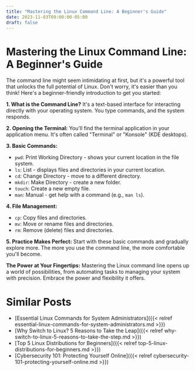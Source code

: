 ```yaml
---
title: "Mastering the Linux Command Line: A Beginner's Guide"
date: 2023-11-03T09:00:00-05:00
draft: false
---
```


# Mastering the Linux Command Line: A Beginner's Guide

The command line might seem intimidating at first, but it's a powerful tool that unlocks the full potential of Linux. Don't worry, it's easier than you think! Here's a beginner-friendly introduction to get you started:

**1. What is the Command Line?**
It's a text-based interface for interacting directly with your operating system. You type commands, and the system responds.

**2. Opening the Terminal:**
You'll find the terminal application in your application menu. It's often called "Terminal" or "Konsole" (KDE desktops). 

**3. Basic Commands:**

* `pwd`: Print Working Directory - shows your current location in the file system.
* `ls`:  List - displays files and directories in your current location.
* `cd`:  Change Directory - move to a different directory.
* `mkdir`: Make Directory - create a new folder. 
* `touch`:  Create a new empty file. 
* `man`: Manual - get help with a command (e.g., `man ls`). 

**4. File Management:**

* `cp`: Copy files and directories. 
* `mv`: Move or rename files and directories.
* `rm`:  Remove (delete) files and directories. 

**5. Practice Makes Perfect:**
Start with these basic commands and gradually explore more. The more you use the command line, the more comfortable you'll become.

**The Power at Your Fingertips:**
Mastering the Linux command line opens up a world of possibilities, from automating tasks to managing your system with precision. Embrace the power and flexibility it offers.
# Similar Posts
- [Essential Linux Commands for System Administrators]({{< relref essential-linux-commands-for-system-administrators.md >}})
- [Why Switch to Linux? 5 Reasons to Take the Leap]({{< relref why-switch-to-linux-5-reasons-to-take-the-step.md >}})
- [Top 5 Linux Distributions for Beginners]({{< relref top-5-linux-distributions-for-beginners.md >}})
- [Cybersecurity 101: Protecting Yourself Online]({{< relref cybersecurity-101-protecting-yourself-online.md >}})
